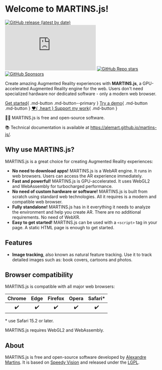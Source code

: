 # Welcome to MARTINS.js!

[![GitHub release (latest by date)](https://img.shields.io/github/v/release/alemart/martins-js)](https://github.com/alemart/martins-js/releases/) ![GitHub file size in bytes on a specified ref (branch/commit/tag)](https://img.shields.io/github/size/alemart/martins-js/dist/martins.min.js?branch=master&label=minified%20js) [![GitHub Repo stars](https://img.shields.io/github/stars/alemart/martins-js?logo=github)](https://github.com/alemart/martins-js/stargazers) [![GitHub Sponsors](https://img.shields.io/github/sponsors/alemart?logo=github)](https://github.com/sponsors/alemart/)

Create amazing Augmented Reality experiences with **MARTINS.js**, a GPU-accelerated Augmented Reality engine for the web. Users don't need specialized hardware nor dedicated software - only a modern web browser.

[Get started](./introduction.md){ .md-button .md-button--primary } [Try a demo](../demo/instructions.md){ .md-button .md-button } [:heart:{ .heart } Support my work](../support-my-work.md){ .md-button }

:man_technologist: MARTINS.js is free and open-source software.

:books: Technical documentation is available at <https://alemart.github.io/martins-js/>.

## Why use MARTINS.js?

MARTINS.js is a great choice for creating Augmented Reality experiences:

* **No need to download apps!** MARTINS.js is a WebAR engine. It runs in web browsers. Users can access the AR experience immediately.
* **Fast and powerful!** MARTINS.js is GPU-accelerated. It uses WebGL2 and WebAssembly for turbocharged performance.
* **No need of custom hardware or software!** MARTINS.js is built from scratch using standard web technologies. All it requires is a modern and compatible web browser.
* **Fully standalone!** MARTINS.js has in it everything it needs to analyze the environment and help you create AR. There are no additional requirements. No need of WebXR.
* **Easy to get started!** MARTINS.js can be used with a `<script>` tag in your page. A static HTML page is enough to get started.

## Features

* **Image tracking**, also known as natural feature tracking. Use it to track detailed images such as: book covers, cartoons and photos.

## Browser compatibility

MARTINS.js is compatible with all major web browsers:

| Chrome | Edge | Firefox | Opera | Safari* |
|:------:|:----:|:-------:|:-----:|:-------:|
| :heavy_check_mark: | :heavy_check_mark: | :heavy_check_mark: | :heavy_check_mark: | :heavy_check_mark: |

\* use Safari 15.2 or later.

MARTINS.js requires WebGL2 and WebAssembly.

## About

MARTINS.js is free and open-source software developed by [Alexandre Martins](https://github.com/alemart). It is based on [Speedy Vision](https://github.com/alemart/speedy-vision) and released under the [LGPL](../license.md).
